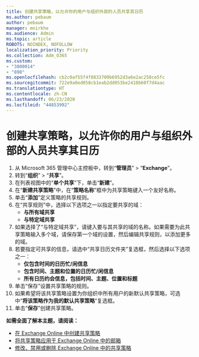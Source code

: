 ```yaml
---
title: 创建共享策略，以允许你的用户与组织外部的人员共享其日历
ms.author: pebaum
author: pebaum
manager: mnirkhe
ms.audience: Admin
ms.topic: article
ROBOTS: NOINDEX, NOFOLLOW
localization_priority: Priority
ms.collection: Adm_O365
ms.custom:
- "3800014"
- "898"
ms.openlocfilehash: cb2c0af55f4f8833709b6952d3a6e2ac258ce5fc
ms.sourcegitcommit: 722e9a0ed058cb1eab2dd053be2418b60f7d4aac
ms.translationtype: HT
ms.contentlocale: zh-CN
ms.lasthandoff: 06/23/2020
ms.locfileid: "44853992"
---
```

# <a name="create-a-sharing-policy-to-allow-your-users-to-share-their-calendar-with-people-outside-your-organization"></a>创建共享策略，以允许你的用户与组织外部的人员共享其日历

1. 从 Microsoft 365 管理中心主控板中，转到“**管理员**” > “**Exchange**”。
2. 转到“**组织**” > “**共享**”。
3. 在列表视图中的“**单个共享**”下，单击“**新建**”。
4. 在“**新建共享策略**”中，在“**策略名称**”框中为共享策略键入一个友好名称。
5. 单击“**添加**”定义策略的共享规则。
6. 在“共享规则”中，选择以下选项之一以指定要共享的域：
    - **与所有域共享**
    - **与特定域共享**
8. 如果选择了“与特定域共享”，请键入要与其共享的域的名称。如果需要为此共享策略输入多个域，请保存第一个域的设置，然后编辑共享规则，以添加更多的域。
9. 若要指定可共享的信息，请选中“共享日历文件夹”复选框，然后选择以下选项之一：
    - **仅包含时间的日历忙/闲信息**
    - **包含时间、主题和位置的日历忙/闲信息**
    - **所有日历约会信息，包括时间、主题、位置和标题**
11. 单击“保存”设置共享策略的规则。
12. 如果希望将该共享策略设置为你组织中所有用户的新默认共享策略，可选中“**将该策略作为我的默认共享策略**”复选框。
13. 单击“**保存**”创建共享策略。  

**如需全面了解本主题，请阅读：**

- [在 Exchange Online 中创建共享策略](https://docs.microsoft.com/exchange/sharing/sharing-policies/create-a-sharing-policy)
- [将共享策略应用于 Exchange Online 中的邮箱](https://docs.microsoft.com/exchange/sharing/sharing-policies/apply-a-sharing-policy)
- [修改、禁用或删除 Exchange Online 中的共享策略](https://docs.microsoft.com/exchange/sharing/sharing-policies/modify-a-sharing-policy)
